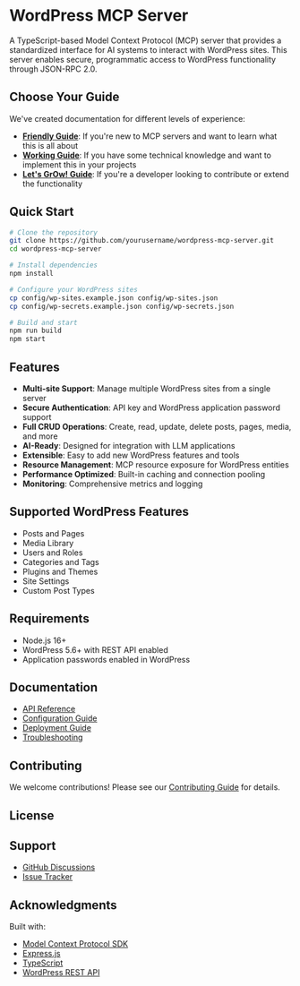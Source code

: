# WordPress MCP Server

A TypeScript-based Model Context Protocol (MCP) server that provides a standardized interface for AI systems to interact with WordPress sites. This server enables secure, programmatic access to WordPress functionality through JSON-RPC 2.0.

## Choose Your Guide

We've created documentation for different levels of experience:

- **[Friendly Guide](docs/README-BEGINNER.md)**: If you're new to MCP servers and want to learn what this is all about
- **[Working Guide](docs/README-INTERMEDIATE.md)**: If you have some technical knowledge and want to implement this in your projects
- **[Let's GrOw! Guide](docs/README-ADVANCED.md)**: If you're a developer looking to contribute or extend the functionality

## Quick Start

```bash
# Clone the repository
git clone https://github.com/yourusername/wordpress-mcp-server.git
cd wordpress-mcp-server

# Install dependencies
npm install

# Configure your WordPress sites
cp config/wp-sites.example.json config/wp-sites.json
cp config/wp-secrets.example.json config/wp-secrets.json

# Build and start
npm run build
npm start
```

## Features

- **Multi-site Support**: Manage multiple WordPress sites from a single server
- **Secure Authentication**: API key and WordPress application password support
- **Full CRUD Operations**: Create, read, update, delete posts, pages, media, and more
- **AI-Ready**: Designed for integration with LLM applications
- **Extensible**: Easy to add new WordPress features and tools
- **Resource Management**: MCP resource exposure for WordPress entities
- **Performance Optimized**: Built-in caching and connection pooling
- **Monitoring**: Comprehensive metrics and logging

## Supported WordPress Features

- Posts and Pages
- Media Library
- Users and Roles
- Categories and Tags
- Plugins and Themes
- Site Settings
- Custom Post Types

## Requirements

- Node.js 16+
- WordPress 5.6+ with REST API enabled
- Application passwords enabled in WordPress

## Documentation

- [API Reference](docs/API.md)
- [Configuration Guide](docs/CONFIGURATION.md)
- [Deployment Guide](docs/DEPLOYMENT.md)
- [Troubleshooting](docs/TROUBLESHOOTING.md)

## Contributing

We welcome contributions! Please see our [Contributing Guide](CONTRIBUTING.md) for details.

## License

## Support

- [GitHub Discussions](https://github.com/w4ester/wordpress-mcp-server/discussions)
- [Issue Tracker](https://github.com/w4ester/wordpress-mcp-server/issues)

## Acknowledgments

Built with:
- [Model Context Protocol SDK](https://github.com/modelcontextprotocol/sdk)
- [Express.js](https://expressjs.com/)
- [TypeScript](https://www.typescriptlang.org/)
- [WordPress REST API](https://developer.wordpress.org/rest-api/)
